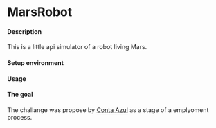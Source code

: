 # __MarsRobot__

#### __Description__
This is a little api simulator of a robot living Mars.

#### Setup environment

#### Usage

#### __The goal__

The challange was propose by [Conta Azul](www.contaazul.com) as a stage
of a emplyoment process.
